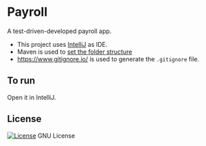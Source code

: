 # Payroll

A test-driven-developed payroll app.

* This project uses [IntelliJ](https://www.jetbrains.com/idea/) as IDE.
* Maven is used to [set the folder structure](https://www.jetbrains.com/idea/help/getting-started-with-maven.html)
* https://www.gitignore.io/ is used to generate the `.gitignore` file.

## To run

Open it in IntelliJ.

## License

[![License](https://img.shields.io/badge/gnu-license-green.svg?style=flat)](https://opensource.org/licenses/GPL-2.0)
GNU License
